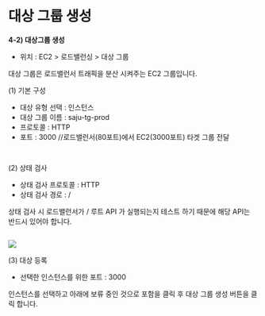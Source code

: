 # 대상 그룹 생성

**4-2) 대상그룹 생성**

* 위치 : EC2 > 로드밸런싱 > 대상 그룹

대상 그룹은 로드밸런서 트래픽을 분산 시켜주는 EC2 그룹입니다.&#x20;

(1) 기본 구성

* 대상 유형 선택 : 인스턴스&#x20;
* 대상 그룹 이름 : saju-tg-prod
* 프로토콜 : HTTP&#x20;
* 포트 : 3000    //로드밸런서(80포트)에서 EC2(3000포트) 타겟 그룹 전달

<figure><img src="https://lh3.googleusercontent.com/fvLYRGI3VC7Q0TeOdGBInNJk5x4puSaHJomSdbxfVEYZ7wTIyuVJvoukiywORxhHa9Cv7o0k53w1BeWSEgPcbyAByx4MkpBukkwVLniEd0ZpNtBYW8q0E-5PGO-7JCQnPNv_t9rOkuk2vh49I9Sai7UU0gzD9RfU4sJmb2gVnEbOGIUxJUTF5VrJEA" alt=""><figcaption></figcaption></figure>



<figure><img src="https://lh3.googleusercontent.com/fj_Tozsachpy06ztrulSijn1EXsg6QqetX-JxDp45h88-bAqqCYow8OHTwuiCfSp3gHKPiFTAKRzKgQydV_qSubyJ7yISQQTWjBC-6GmjUh6M0y8VtBGxpV1DwYfDbvSw8GLwHf5WoJAXbk0ro8tcFUF0m6wYKUyHCSPxMzU1Rg9S-N4VzkeOsKHcQ" alt=""><figcaption></figcaption></figure>

&#x20;

(2) 상태 검사

* 상태 검사 프로토콜 : HTTP
* 상태 검사 경로 : /

상태 검사 시 로드밸런서가 / 루트 API 가 실행되는지 테스트 하기 때문에 해당 API는 반드시 있어야 합니다.

<figure><img src="https://lh5.googleusercontent.com/KHvywfbRItbZfsLZ3cbHR3YEWnoZujoEBjgZNPVDsjXL41hVgUokSJ5AF1ZHaU5POQx2WWL6L1oA-KIX_XoZS5p39SBdXMRJnk50ZMEOmcEUJVrmIdXHHDeony2RLGro-THKtdtwAnzh0XzMNN3-T5vAPE1Sq3_iMpmVG-tErsCIfiYtMw3JWJSU8Q" alt=""><figcaption></figcaption></figure>



![](https://cdn.inflearn.com/public/files/courses/329624/units/129032/041d1155-9bb7-4ec2-9306-c5ba4c3bb162/blob)

&#x20;

(3) 대상 등록

* 선택한 인스턴스를 위한 포트 : 3000

&#x20;인스턴스를 선택하고 아래에 보류 중인 것으로 포함을 클릭 후 대상 그룹 생성 버튼을 클릭 합니다.

<figure><img src="https://lh4.googleusercontent.com/QLKDfppxlDMq05fqCx4wTsL86hxBP8aWO5WgvEG6BF_fVLMBlVA8EXC9uOwmO6N4q_nwDw1C98ETYv_go6KeZxa_l9kOX9lFjCpoo6lwSjdPDqCW1dMx7XGGEZ-cY0ncisCSMX5UUZsmc3pLiMHWVng1yl7Jqe1MUsnMojvY3-Ss0-X0pedifOQIvw" alt=""><figcaption></figcaption></figure>
